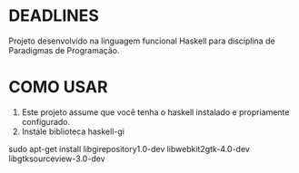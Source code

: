# DEADLINES
Projeto desenvolvido na linguagem funcional Haskell para disciplina de Paradigmas de Programação.


# COMO USAR
1. Este projeto assume que você tenha o haskell instalado e propriamente configurado.
2. Instale biblioteca haskell-gi

  sudo apt-get install libgirepository1.0-dev libwebkit2gtk-4.0-dev libgtksourceview-3.0-dev
      
